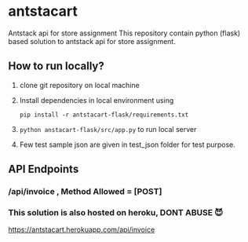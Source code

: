 # antstacart
Antstack api for store assignment
This repository contain python (flask) based solution to antstack api for store assignment.




## How to run locally?

1) clone git repository on local machine
2) Install dependencies in local environment using 
   
   `pip install -r antstacart-flask/requirements.txt`
3) `python anstacart-flask/src/app.py` to run local server
4) Few test sample json are given in test_json folder for test purpose.
   
## API Endpoints
  ### /api/invoice , Method Allowed = [POST]

### This solution is also hosted on heroku, DONT ABUSE 😈
https://antstacart.herokuapp.com/api/invoice

